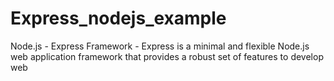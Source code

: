 # Express_nodejs_example
Node.js - Express Framework - Express is a minimal and flexible Node.js web application framework that provides a robust set of features to develop web
